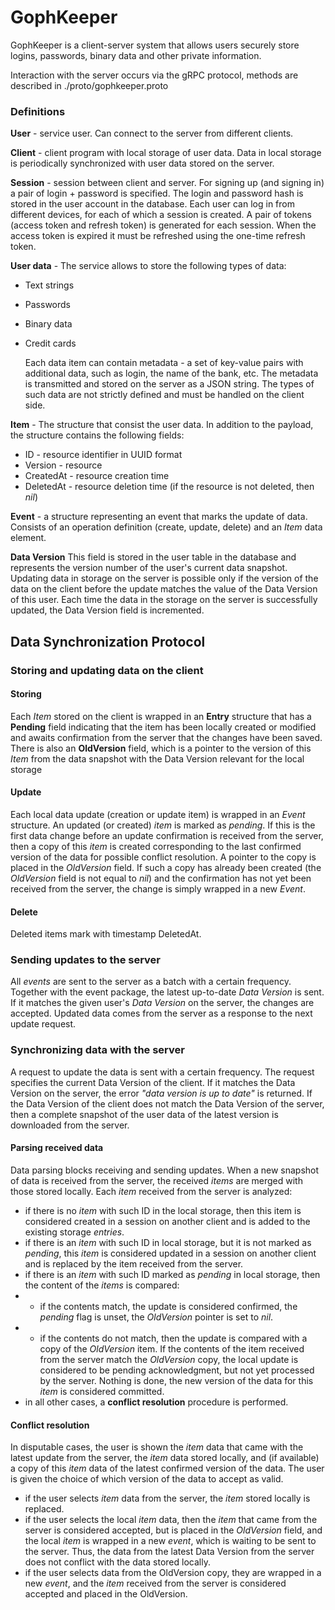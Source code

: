 # GophKeeper

GophKeeper is a client-server system that allows users securely store logins, passwords, binary data and other private information.

Interaction with the server occurs via the gRPC protocol, methods are described in ./proto/gophkeeper.proto

### Definitions

**User** - service user. Can connect to the server from different clients.

**Client** - client program with local storage of user data. Data in local storage is periodically synchronized with user data stored on the server.

**Session** - session between client and server.
For signing up (and signing in) a pair of login + password is specified. The login and password hash is stored in the user account in the database.
Each user can log in from different devices, for each of which a session is created. A pair of tokens (access token and refresh token) is generated for each session. When the access token is expired it must be refreshed using the one-time refresh token.

**User data** - The service allows to store the following types of data:

- Text strings
- Passwords
- Binary data
- Credit cards

  Each data item can contain metadata - a set of key-value pairs with additional data, such as login, the name of the bank, etc. The metadata is transmitted and stored on the server as a JSON string. The types of such data are not strictly defined and must be handled on the client side.

**Item** - The structure that consist the user data. In addition to the payload, the structure contains the following fields:

- ID - resource identifier in UUID format
- Version - resource 
- CreatedAt - resource creation time
- DeletedAt - resource deletion time (if the resource is not deleted, then _nil_)

**Event** - a structure representing an event that marks the update of data. Consists of an operation definition (create, update, delete) and an _Item_ data element.

**Data Version**
This field is stored in the user table in the database and represents the version number of the user's current data snapshot. Updating data in storage on the server is possible only if the version of the data on the client before the update matches the value of the Data Version of this user. Each time the data in the storage on the server is successfully updated, the Data Version field is incremented.

## Data Synchronization Protocol

### Storing and updating data on the client

#### Storing

Each _Item_ stored on the client is wrapped in an **Entry** structure that has a **Pending** field indicating that the item has been locally created or modified and awaits confirmation from the server that the changes have been saved. There is also an **OldVersion** field, which is a pointer to the version of this _Item_ from the data snapshot with the Data Version relevant for the local storage

#### Update

Each local data update (creation or update item) is wrapped in an _Event_ structure. An updated (or created) _item_ is marked as _pending_. If this is the first data change before an update confirmation is received from the server, then a copy of this _item_ is created corresponding to the last confirmed version of the data for possible conflict resolution. A pointer to the copy is placed in the _OldVersion_ field. If such a copy has already been created (the _OldVersion_ field is not equal to _nil_) and the confirmation has not yet been received from the server, the change is simply wrapped in a new _Event_.

#### Delete
Deleted items mark with timestamp DeletedAt. 

### Sending updates to the server

All _events_ are sent to the server as a batch with a certain frequency. Together with the event package, the latest up-to-date _Data Version_ is sent. If it matches the given user's _Data Version_ on the server, the changes are accepted. Updated data comes from the server as a response to the next update request.

### Synchronizing data with the server

A request to update the data is sent with a certain frequency. The request specifies the current Data Version of the client. If it matches the Data Version on the server, the error _"data version is up to date"_ is returned. If the Data Version of the client does not match the Data Version of the server, then a complete snapshot of the user data of the latest version is downloaded from the server.

#### Parsing received data

Data parsing blocks receiving and sending updates.
When a new snapshot of data is received from the server, the received _items_ are merged with those stored locally. Each _item_ received from the server is analyzed:

- if there is no _item_ with such ID in the local storage, then this item is considered created in a session on another client and is added to the existing storage _entries_.
- if there is an _item_ with such ID in local storage, but it is not marked as _pending_, this _item_ is considered updated in a session on another client and is replaced by the item received from the server.
- if there is an _item_ with such ID marked as _pending_ in local storage, then the content of the _items_ is compared:
- - if the contents match, the update is considered confirmed, the _pending_ flag is unset, the _OldVersion_ pointer is set to _nil_.
- - if the contents do not match, then the update is compared with a copy of the _OldVersion_ item. If the contents of the item received from the server match the _OldVersion_ copy, the local update is considered to be pending acknowledgment, but not yet processed by the server. Nothing is done, the new version of the data for this _item_ is considered committed.
- in all other cases, a **conflict resolution** procedure is performed.

#### Conflict resolution

In disputable cases, the user is shown the _item_ data that came with the latest update from the server, the _item_ data stored locally, and (if available) a copy of this _item_ data of the latest confirmed version of the data. The user is given the choice of which version of the data to accept as valid.

- if the user selects _item_ data from the server, the _item_ stored locally is replaced.
- if the user selects the local _item_ data, then the _item_ that came from the server is considered accepted, but is placed in the _OldVersion_ field, and the local _item_ is wrapped in a new _event_, which is waiting to be sent to the server. Thus, the data from the latest Data Version from the server does not conflict with the data stored locally.
- if the user selects data from the OldVersion copy, they are wrapped in a new _event_, and the _item_ received from the server is considered accepted and placed in the OldVersion.
